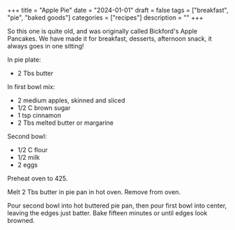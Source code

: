 ﻿+++
title = "Apple Pie"
date = "2024-01-01"
draft = false
tags = ["breakfast", "pie", "baked goods"]
categories = ["recipes"]
description = ""
+++

So this one is quite old, and was originally called Bickford's Apple Pancakes. We have made it for breakfast, desserts, afternoon snack, it always goes in one sitting! 

In pie plate:

* 2 Tbs butter

In first bowl mix:

* 2 medium apples, skinned and sliced
* 1/2 C brown sugar
* 1 tsp cinnamon
* 2 Tbs melted butter or margarine

Second bowl:

* 1/2 C flour
* 1/2 milk
* 2 eggs

Preheat oven to 425.

Melt 2 Tbs butter in pie pan in hot oven. Remove from oven.

Pour second bowl into hot buttered pie pan, then pour first bowl into center, leaving the edges just batter. Bake fifteen minutes or until edges look browned.